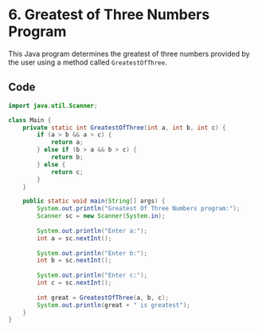 # 6. Greatest of Three Numbers Program

This Java program determines the greatest of three numbers provided by the user using a method called `GreatestOfThree`.

## Code

```java
import java.util.Scanner;

class Main {
    private static int GreatestOfThree(int a, int b, int c) {
        if (a > b && a > c) {
            return a;
        } else if (b > a && b > c) {
            return b;
        } else {
            return c;
        }
    }

    public static void main(String[] args) {
        System.out.println("Greatest Of Three Numbers program:");
        Scanner sc = new Scanner(System.in);
        
        System.out.println("Enter a:");
        int a = sc.nextInt();
        
        System.out.println("Enter b:");
        int b = sc.nextInt();
        
        System.out.println("Enter c:");
        int c = sc.nextInt();
        
        int great = GreatestOfThree(a, b, c);
        System.out.println(great + " is greatest");
    }
}
